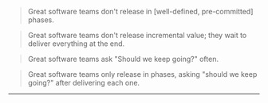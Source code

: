 > Great software teams don't release in [well-defined, pre-committed] phases.

> Great software teams don't release incremental value; they wait to deliver everything at the end.

> Great software teams ask "Should we keep going?" often.

> Great software teams only release in phases, asking "should we keep going?" after delivering each one.


----------
